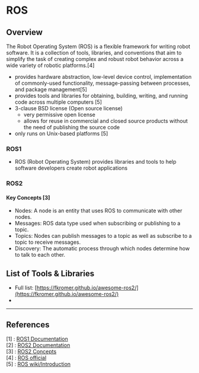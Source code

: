 # ROS

## Overview

The Robot Operating System (ROS) is a flexible framework for writing robot software. It is a collection of tools, libraries, and conventions that aim to simplify the task of creating complex and robust robot behavior across a wide variety of robotic platforms.[4]

* provides hardware abstraction, low-level device control, implementation of commonly-used functionality, message-passing between processes, and package management[5]
* provides tools and libraries for obtaining, building, writing, and running code across multiple computers [5]
* 3-clause BSD license (Open source license)
	* very permissive open license
    * allows for reuse in commercial and closed source products without the need of publishing the source code
* only runs on Unix-based platforms [5]

### ROS1

* ROS (Robot Operating System) provides libraries and tools to help software developers create robot applications

### ROS2

#### Key Concepts [3]

* Nodes: A node is an entity that uses ROS to communicate with other nodes.
* Messages: ROS data type used when subscribing or publishing to a topic.
* Topics: Nodes can publish messages to a topic as well as subscribe to a topic to receive messages.
* Discovery: The automatic process through which nodes determine how to talk to each other.

## List of Tools & Libraries

* Full list: [https://fkromer.github.io/awesome-ros2/](https://fkromer.github.io/awesome-ros2/) 
* 

---

## References

[1] : [ROS1 Documentation](http://wiki.ros.org/Documentation)   
[2] : [ROS2 Documentation](https://index.ros.org/doc/ros2/)   
[3] : [ROS2 Concepts](https://index.ros.org/doc/ros2/Concepts)   
[4] : [ROS official](https://www.ros.org/about-ros/)   
[5] : [ROS wiki/Introduction](http://wiki.ros.org/ROS/Introduction)
